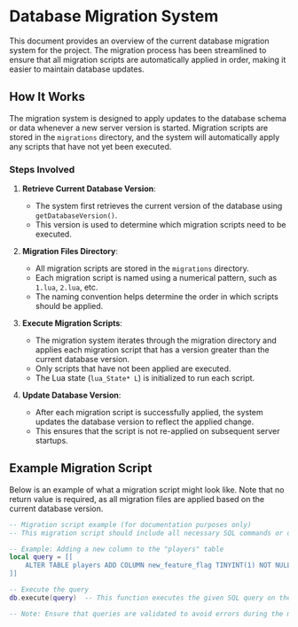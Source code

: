 # Database Migration System

This document provides an overview of the current database migration system for the project. The migration process has been streamlined to ensure that all migration scripts are automatically applied in order, making it easier to maintain database updates.

## How It Works

The migration system is designed to apply updates to the database schema or data whenever a new server version is started. Migration scripts are stored in the `migrations` directory, and the system will automatically apply any scripts that have not yet been executed.

### Steps Involved

1. **Retrieve Current Database Version**:
   - The system first retrieves the current version of the database using `getDatabaseVersion()`.
   - This version is used to determine which migration scripts need to be executed.

2. **Migration Files Directory**:
   - All migration scripts are stored in the `migrations` directory.
   - Each migration script is named using a numerical pattern, such as `1.lua`, `2.lua`, etc.
   - The naming convention helps determine the order in which scripts should be applied.

3. **Execute Migration Scripts**:
   - The migration system iterates through the migration directory and applies each migration script that has a version greater than the current database version.
   - Only scripts that have not been applied are executed.
   - The Lua state (`lua_State* L`) is initialized to run each script.

4. **Update Database Version**:
   - After each migration script is successfully applied, the system updates the database version to reflect the applied change.
   - This ensures that the script is not re-applied on subsequent server startups.

## Example Migration Script

Below is an example of what a migration script might look like. Note that no return value is required, as all migration files are applied based on the current database version.

```lua
-- Migration script example (for documentation purposes only)
-- This migration script should include all necessary SQL commands or operations to apply a specific update to the database.

-- Example: Adding a new column to the "players" table
local query = [[
    ALTER TABLE players ADD COLUMN new_feature_flag TINYINT(1) NOT NULL DEFAULT 0;
]]

-- Execute the query
db.execute(query)  -- This function executes the given SQL query on the database.

-- Note: Ensure that queries are validated to avoid errors during the migration process.

